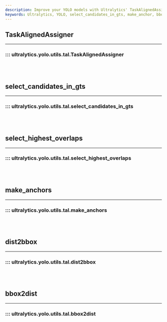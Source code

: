 ```yaml
---
description: Improve your YOLO models with Ultralytics' TaskAlignedAssigner, select_highest_overlaps, and dist2bbox utilities. Streamline your workflow today.
keywords: Ultralytics, YOLO, select_candidates_in_gts, make_anchor, bbox2dist, object detection, tracking
---
```


## TaskAlignedAssigner
---
### ::: ultralytics.yolo.utils.tal.TaskAlignedAssigner
<br><br>

## select_candidates_in_gts
---
### ::: ultralytics.yolo.utils.tal.select_candidates_in_gts
<br><br>

## select_highest_overlaps
---
### ::: ultralytics.yolo.utils.tal.select_highest_overlaps
<br><br>

## make_anchors
---
### ::: ultralytics.yolo.utils.tal.make_anchors
<br><br>

## dist2bbox
---
### ::: ultralytics.yolo.utils.tal.dist2bbox
<br><br>

## bbox2dist
---
### ::: ultralytics.yolo.utils.tal.bbox2dist
<br><br>
